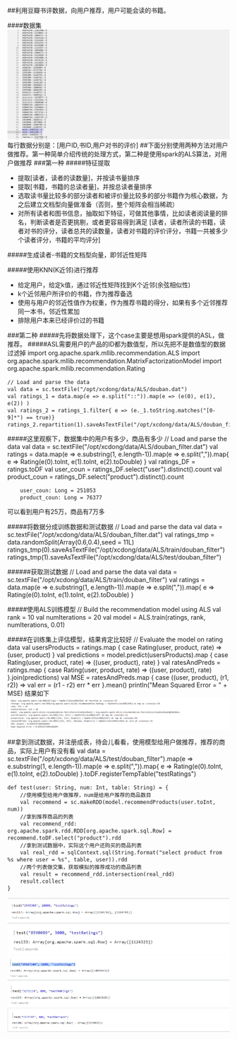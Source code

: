 ##利用豆瓣书评数据，向用户推荐，用户可能会读的书籍。

####数据集
![](https://github.com/wlwgcdxc/picture/blob/master/ASL0.1.PNG)
每行数据分别是：[用户ID,书ID,用户对书的评价]
##下面分别使用两种方法对用户做推荐。第一种简单介绍传统的处理方式，第二种是使用spark的ALS算法，对用户做推荐
###第一种
#####特征提取
- 提取[读者，读者的读数量]，并按读书量排序
- 提取[书籍，书籍的总读者量]，并按总读者量排序
- 选取读书量比较多的部分读者和被评价量比较多的部分书籍作为核心数据，为之后建立文档型向量做准备（否则，整个矩阵会相当稀疏）
- 对所有读者和图书信息，抽取如下特征，可做其他事情，比如读者阅读量的排名，判断读者是否更挑剔，或者更容易得到满足
    [读者，读者所读的书籍，读者对书的评分，读者总共的读数量，读者对书籍的评价评分，书籍一共被多少个读者评分，书籍的平均评分]

#####生成读者-书籍的文档型向量，即邻近性矩阵

#####使用KNN(K近邻)进行推荐
- 给定用户，给定k值，通过邻近性矩阵找到K个近邻(余弦相似性)
- k个近邻用户所评价的书籍，作为推荐备选
- 使用与用户的邻近性值作为权重，作为推荐书籍的得分，如果有多个近邻推荐同一本书，邻近性累加
- 排除用户本来已经评价过的书籍

###第二种
#####先将数据处理下，这个case主要是想用spark提供的ASL，做推荐。
#####ASL需要用户的产品的ID都为数值型，所以先把不是数值型的数据过滤掉
    import org.apache.spark.mllib.recommendation.ALS
    import org.apache.spark.mllib.recommendation.MatrixFactorizationModel
    import org.apache.spark.mllib.recommendation.Rating
    
    // Load and parse the data
    val data = sc.textFile("/opt/xcdong/data/ALS/douban.dat")
    val ratings_1 = data.map(e => e.split("::")).map(e => (e(0), e(1), e(2)) )
    val ratings_2 = ratings_1.filter{ e => (e._1.toString.matches("[0-9]*") == true)}
    ratings_2.repartition(1).saveAsTextFile("/opt/xcdong/data/ALS/douban_filter.dat")

#####这里观察下，数据集中的用户有多少，商品有多少
    // Load and parse the data
    val data = sc.textFile("/opt/xcdong/data/ALS/douban_filter.dat")
    val ratings = data.map(e => e.substring(1, e.length-1)).map(e => e.split(",")).map{ e => Rating(e(0).toInt, e(1).toInt, e(2).toDouble) }
    val ratings_DF = ratings.toDF
    val user_coun = ratings_DF.select("user").distinct().count
    val product_coun = ratings_DF.select("product").distinct().count
    
        user_coun: Long = 251053 
        product_coun: Long = 76377
可以看到用户有25万，商品有7万多

#####将数据分成训练数据和测试数据
    // Load and parse the data
    val data = sc.textFile("/opt/xcdong/data/ALS/douban_filter.dat")
    val ratings_tmp = data.randomSplit(Array(0.6,0.4),seed = 11L)
    ratings_tmp(0).saveAsTextFile("/opt/xcdong/data/ALS/train/douban_filter")
    ratings_tmp(1).saveAsTextFile("/opt/xcdong/data/ALS/test/douban_filter")

######获取测试数据
    // Load and parse the data
    val data = sc.textFile("/opt/xcdong/data/ALS/train/douban_filter")
    val ratings = data.map(e => e.substring(1, e.length-1)).map(e => e.split(",")).map{ e => Rating(e(0).toInt, e(1).toInt, e(2).toDouble) }

#####使用ALS训练模型
    // Build the recommendation model using ALS
    val rank = 10
    val numIterations = 20
    val model = ALS.train(ratings, rank, numIterations, 0.01)

#####在训练集上评估模型，结果肯定比较好
    // Evaluate the model on rating data
    val usersProducts = ratings.map { case Rating(user, product, rate) =>
      (user, product)
    }
    val predictions =
      model.predict(usersProducts).map { case Rating(user, product, rate) =>
        ((user, product), rate)
      }
    val ratesAndPreds = ratings.map { case Rating(user, product, rate) =>
      ((user, product), rate)
    }.join(predictions)
    val MSE = ratesAndPreds.map { case ((user, product), (r1, r2)) =>
      val err = (r1 - r2)
      err * err
    }.mean()
    println("Mean Squared Error = " + MSE)
结果如下
![](https://github.com/wlwgcdxc/picture/blob/master/ALS0.PNG)

##拿到测试数据，并注册成表，待会儿看看，使用模型给用户做推荐，推荐的商品，实际上用户有没有看
    val data = sc.textFile("/opt/xcdong/data/ALS/test/douban_filter").map(e => e.substring(1, e.length-1)).map(e => e.split(",")).map{ e => Rating(e(0).toInt, e(1).toInt, e(2).toDouble) }.toDF.registerTempTable("testRatings")
    
    def test(user: String, num: Int, table: String) = {
        //使用模型给用户做推荐，num是给用户推荐的商品数目
        val recommend = sc.makeRDD(model.recommendProducts(user.toInt, num))
        //拿到推荐商品的列表
        val recommend_rdd: org.apache.spark.rdd.RDD[org.apache.spark.sql.Row] = recommend.toDF.select("product").rdd
        //拿到测试数据中，实际这个用户还购买的商品列表
        val real_rdd = sqlContext.sql(String.format("select product from %s where user = %s", table, user)).rdd
        //两个列表做交集，获取模拟的推荐成功的商品列表
        val result = recommend_rdd.intersection(real_rdd)
        result.collect
    }

![](https://github.com/wlwgcdxc/picture/blob/master/ALS1.PNG)
![](https://github.com/wlwgcdxc/picture/blob/master/ALS2.PNG)
![](https://github.com/wlwgcdxc/picture/blob/master/ALS3.PNG)
![](https://github.com/wlwgcdxc/picture/blob/master/ALS4.PNG)
![](https://github.com/wlwgcdxc/picture/blob/master/ALS5.PNG)
